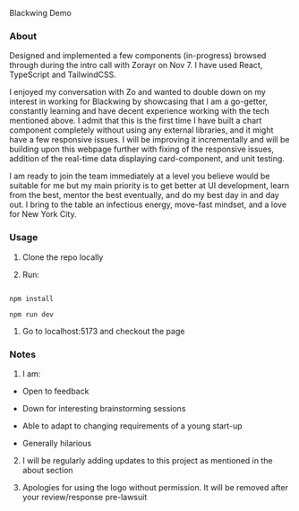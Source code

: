 Blackwing Demo

### About

Designed and implemented a few components (in-progress) browsed through during the intro call with Zorayr on Nov 7. I have used React, TypeScript and TailwindCSS.

I enjoyed my conversation with Zo and wanted to double down on my interest in working for Blackwing by showcasing that I am a go-getter, constantly learning and have decent experience working with the tech mentioned above. I admit that this is the first time I have built a chart component completely without using any external libraries, and it might have a few responsive issues. I will be improving it incrementally and will be building upon this webpage further with fixing of the responsive issues, addition of the real-time data displaying card-component, and unit testing. 

I am ready to join the team immediately at a level you believe would be suitable for me but my main priority is to get better at UI development, learn from the best, mentor the best eventually, and do my best day in and day out. I bring to the table an infectious energy, move-fast mindset, and a love for New York City. 

### Usage

1.  Clone the repo locally
    
2.  Run:
    
```

npm install

npm run dev

```

1.  Go to localhost:5173 and checkout the page
    

### Notes

1.  I am:
    

*   Open to feedback
    
*   Down for interesting brainstorming sessions
    
*   Able to adapt to changing requirements of a young start-up
    
*   Generally hilarious
    

2.  I will be regularly adding updates to this project as mentioned in the about section
    
3.  Apologies for using the logo without permission. It will be removed after your review/response pre-lawsuit
